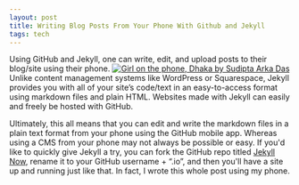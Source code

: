 ```yaml
---
layout: post
title: Writing Blog Posts From Your Phone With Github and Jekyll
tags: tech
---
```

Using GitHub and Jekyll, one can write, edit, and upload posts to their blog/site using their phone.
[![Girl on the phone, Dhaka by Sudipta Arka Das](https://upload.wikimedia.org/wikipedia/commons/thumb/b/bb/Girl_on_the_phone%2C_Dhaka_%2836212914350%29.jpg/2000px-Girl_on_the_phone%2C_Dhaka_%2836212914350%29.jpg)](https://commons.wikimedia.org/wiki/File:Girl_on_the_phone,_Dhaka_(36212914350).jpg)  
Unlike content management systems like WordPress or Squarespace, Jekyll provides you with all of your site’s code/text in an easy-to-access format using markdown files and plain HTML. Websites made with Jekyll can easily and freely be hosted with GitHub. 

Ultimately, this all means that you can edit and write the markdown files in a plain text format from your phone using the GitHub mobile app. Whereas using a CMS from your phone may not always be possible or easy. If you'd like to quickly give Jekyll a try, you can fork the GitHub repo titled [Jekyll Now](https://github.com/barryclark/jekyll-now), rename it to your GitHub username + “.io”, and then you'll have a site up and running just like that. In fact, I wrote this whole post using my phone.